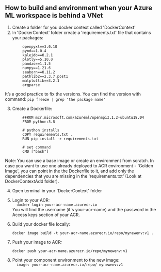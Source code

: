## How to build and environment when your Azure ML workspace is behind a VNet

1. Create a folder for you docker context called 'DockerContext'
2. In 'DockerContext' folder create a 'requirements.txt' file that contains your  packages:  
```
        openpyxl==3.0.10   
        pyod==1.0.4    
        kaleido==0.2.1  
        plotly==5.10.0    
        pandas==1.1.5    
        numpy==1.21.6    
        seaborn==0.11.2    
        pathlib2==2.3.7.post1    
        matplotlib==3.2.1    
        argparse    
```
It’s a good practice to fix the versions. You can find the version with command: ``pip freeze | grep 'the package name' ``  

3.	Create a Dockerfile:  
```        
        #FROM mcr.microsoft.com/azureml/openmpi3.1.2-ubuntu18.04
        FROM python:3.8

        # python installs
        COPY requirements.txt .
        RUN pip install -r requirements.txt

        # set command
        CMD ["bash"]
```

Note: You can use a base image or create an environment from scratch.
In case you want to use one already deployed to ACR environment - 'Golden Image', you can point in the the Dockerfile to it, and add only the dependencies that you are missing in the  'requirements.txt' (Look at DockerContextAdd folder). 

4. Open terminal in your 'DockerContext' folder 

5.	Login to your ACR:  
``  
    docker login your-acr-name.azurecr.io  
``  
You will find the username (it's your-acr-name) and the password in the Access keys section of your ACR.  

6.	Build your docker file locally:

    ``docker image build -t your-acr-name.azurecr.io/repo/mynewenv:v1 .
    `` 
7.	Push your image to ACR:  

    ``docker push your-acr-name.azurecr.io/repo/mynewenv:v1
``  
8.	Point your component environment to the new image:   
``   image: your-acr-name.azurecr.io/repo/ mynewenv:v1
    ``  
